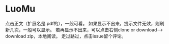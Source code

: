 # LuoMu
点击正文（扩展名是.pdf的），一般可看。
如果显示不出来，提示文件无效，则刷新几次，一般可以显示。
若再显示不出来，可以点击右侧clone or download--> download zip，本地阅读。
走过路过，点击issue留个评论。
